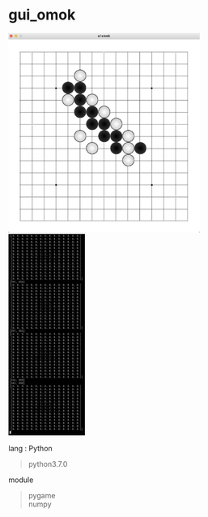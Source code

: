 # gui_omok  
<img src="src/img/github/github_omokboard.png" width="75%" height="75%">
<img src="src/img/github/github_omokNumpyLog.png" width="30%" height="30%">

lang : Python  
> python3.7.0  

module  
> pygame  
> numpy  



